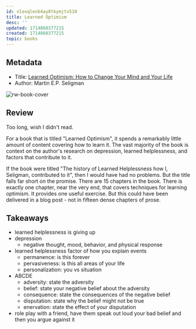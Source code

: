 ```yaml
---
id: nloxqleob4ay8tkymjtx510
title: Learned Optimism
desc: ''
updated: 1714860377215
created: 1714860377215
topic: books
---
```


## Metadata
- Title: [Learned Optimism: How to Change Your Mind and Your Life](https://amzn.to/3UMBCEw) 
- Author: Martin E.P. Seligman

![rw-book-cover](https://images-na.ssl-images-amazon.com/images/I/41tEE0aZ0-L._SL200_.jpg)

## Review

Too long, wish I didn't read. 

For a book that is titled "Learned Optimism", it spends a remarkably little amount of content covering how to learn it. The vast majority of the book is context on the author's research on depression, learned helplessness, and factors that contribute to it.

If the book were titled "The history of Learned Helplessness how I, Seligman, contributed to it", then I would have had no problems. But the title falls far short on the promise. There are 15 chapters in the book. There is exactly one chapter, near the very end, that covers techniques for learning optimism. It provides one useful exercise. But this could have been delivered in a blog post - not in fifteen dense chapters of prose.

## Takeaways
- learned helplessness is giving up
- depression
	- negative thought, mood, behavior, and physical response
- learned helplessness factor of how you explain events
	- permanence: is this forever
	- pervasiveness: is this all areas of your life
	- personalization: you vs situation
- ABCDE 
	- adversity: state the adversity
	- belief: state your negative belief about the adversity
	- consequence: state the consequences of the negative belief
	- disputation: state why the belief might not be true
	- enervation: state the effect of your disputation
- role play with a friend, have them speak out loud your bad belief and then you argue against it

